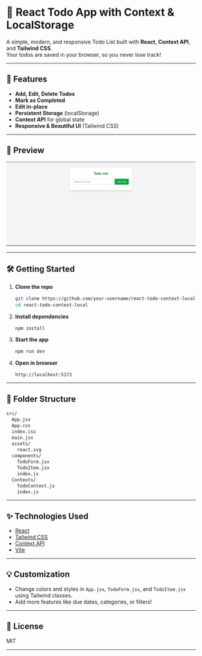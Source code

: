 # 📝 React Todo App with Context & LocalStorage

A simple, modern, and responsive Todo List built with **React**, **Context API**, and **Tailwind CSS**.  
Your todos are saved in your browser, so you never lose track!

---

## 🚀 Features

- **Add, Edit, Delete Todos**  
- **Mark as Completed**  
- **Edit in-place**  
- **Persistent Storage** (localStorage)  
- **Context API** for global state  
- **Responsive & Beautiful UI** (Tailwind CSS)

---

## 📸 Preview

![Preview](./src/assets/TodoAppPreview.png)

---

## 🛠️ Getting Started

1. **Clone the repo**
   ```bash
   git clone https://github.com/your-username/react-todo-context-local.git
   cd react-todo-context-local
   ```

2. **Install dependencies**
   ```bash
   npm install
   ```

3. **Start the app**
   ```bash
   npm run dev
   ```

4. **Open in browser**
   ```
   http://localhost:5173
   ```

---

## 🧩 Folder Structure

```
src/
  App.jsx
  App.css
  index.css
  main.jsx
  assets/
    react.svg
  components/
    TodoForm.jsx
    TodoItem.jsx
    index.js
  Contexts/
    TodoContext.js
    index.js
```

---

## ✨ Technologies Used

- [React](https://react.dev/)
- [Tailwind CSS](https://tailwindcss.com/)
- [Context API](https://react.dev/reference/react/useContext)
- [Vite](https://vitejs.dev/)

---

## 💡 Customization

- Change colors and styles in `App.jsx`, `TodoForm.jsx`, and `TodoItem.jsx` using Tailwind classes.
- Add more features like due dates, categories, or filters!

---

## 📄 License

MIT

---

